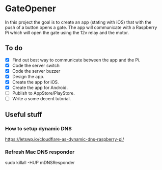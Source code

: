 # GateOpener
In this project the goal is to create an app (stating with iOS) that with the push of a button opens a gate.
The app will communicate with a Raspberry Pi which will open the gate using the 12v relay and the motor.

## To do
- [x] Find out best way to communicate between the app and the Pi.
- [x] Code the server switch
- [x] Code the server buzzer
- [x] Design the app.
- [x] Create the app for iOS.
- [x] Create the app for Android.
- [ ] Publish to AppStore/PlayStore.
- [ ] Write a some decent tutorial.

## Useful stuff
### How to setup dynamic DNS
https://letswp.io/cloudflare-as-dynamic-dns-raspberry-pi/
### Refresh Mac DNS responder
sudo killall -HUP mDNSResponder

